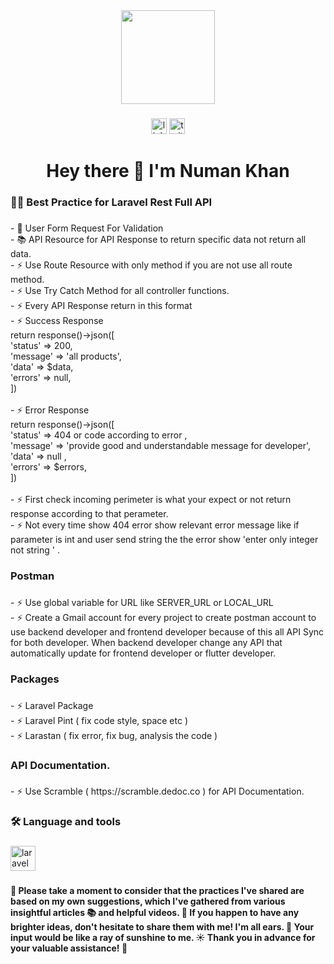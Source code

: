 <div align="center">
  <img height="150" src="https://camo.githubusercontent.com/62da68eb62b1e5f175f7d1f0191dd89a653d7908feb22d37d4a0ab07365d6791/68747470733a2f2f6d656469612e67697068792e636f6d2f6d656469612f4d3967624264396e6244724f5475314d71782f67697068792e676966"  />
</div>

###

<div align="center">
  <img src="https://img.shields.io/static/v1?message=LinkedIn&logo=linkedin&label=&color=0077B5&logoColor=white&labelColor=&style=for-the-badge" height="25" alt="linkedin logo"  />
  <img src="https://img.shields.io/static/v1?message=Twitter&logo=twitter&label=&color=1DA1F2&logoColor=white&labelColor=&style=for-the-badge" height="25" alt="twitter logo"  />
</div>

###

<h1 align="center">Hey there 👋 I'm Numan Khan</h1>

###

<h3 align="left">👩‍💻  Best Practice for Laravel Rest Full  API</h3>

###

<p align="left">- 🔭 User Form Request For Validation<br>- 📚 API Resource for API Response to return specific data not return all data.<br>- ⚡ Use Route Resource with only method if you are not use all route method. <br>- ⚡ Use Try Catch Method for all controller functions.<br>- ⚡ Every API Response return in this format <br>- ⚡ Success Response<br>    return response()->json([<br>            'status'      =>  200,<br>            'message' => 'all products',<br>            'data'        => $data,<br>            'errors'      => null,<br>])<br><br>- ⚡ Error Response<br>    return response()->json([<br>            'status'      =>  404 or code according to error ,<br>            'message' => 'provide good and understandable message for developer',<br>            'data'        =>  null ,<br>            'errors'      => $errors,<br>])<br><br>- ⚡ First check incoming perimeter is what your expect or not  return response according to that perameter.<br>- ⚡ Not every time show 404 error  show relevant  error message like if parameter is int and user send string the the error show 'enter only integer not string ' .</p>

###

<h3 align="left">Postman</h3>

###

<p align="left">- ⚡ Use global variable for URL like SERVER_URL or LOCAL_URL <br>- ⚡ Create a Gmail  account for every project to create postman account to use backend developer and frontend  developer because of this all API Sync for both developer. When backend developer change any API that automatically update for frontend developer or flutter developer.</p>

###

<h3 align="left">Packages</h3>

###

<p align="left">- ⚡ Laravel Package <br>- ⚡ Laravel Pint ( fix code style, space etc )<br>- ⚡ Larastan ( fix error, fix bug, analysis the code )</p>

###

<h3 align="left">API Documentation.</h3>

###

<p align="left">- ⚡ Use Scramble ( https://scramble.dedoc.co ) for API Documentation.</p>

###

<h3 align="left">🛠 Language and tools</h3>

###

<div align="left">
  <img src="https://cdn.jsdelivr.net/gh/devicons/devicon/icons/laravel/laravel-plain.svg" height="40" alt="laravel logo"  />
</div>

###

<h4 align="left">📌 Please take a moment to consider that the practices I've shared are based on my own suggestions, which I've gathered from various insightful articles 📚 and helpful videos. 🌟 If you happen to have any brighter ideas, don't hesitate to share them with me! I'm all ears. 🤝 Your input would be like a ray of sunshine to me. ☀️ Thank you in advance for your valuable assistance! 🙏</h4>

###
